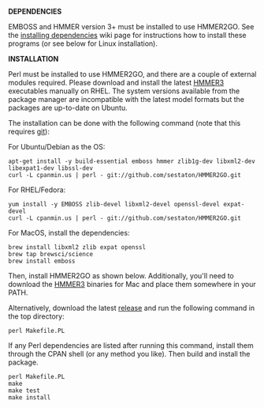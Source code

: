 **DEPENDENCIES**

EMBOSS and HMMER version 3+ must be installed to use HMMER2GO. See the [installing dependencies](https://github.com/sestaton/HMMER2GO/wiki/Installing-dependencies) wiki page for instructions how to install these programs (or see below for Linux installation).

**INSTALLATION**

Perl must be installed to use HMMER2GO, and there are a couple of external modules required. Please download and install the latest [HMMER3](https://hmmer.org) executables manually on RHEL. The system versions available from the package manager are incompatible with the latest model formats but the packages are up-to-date on Ubuntu.

The installation can be done with the following command (note that this requires [git](http://git-scm.com/)):

For Ubuntu/Debian as the OS:

    apt-get install -y build-essential emboss hmmer zlib1g-dev libxml2-dev libexpat1-dev libssl-dev
    curl -L cpanmin.us | perl - git://github.com/sestaton/HMMER2GO.git

For RHEL/Fedora:

    yum install -y EMBOSS zlib-devel libxml2-devel openssl-devel expat-devel
    curl -L cpanmin.us | perl - git://github.com/sestaton/HMMER2GO.git

For MacOS, install the dependencies:

    brew install libxml2 zlib expat openssl
    brew tap brewsci/science
    brew install emboss

Then, install HMMER2GO as shown below. Additionally, you'll need to download the [HMMER3](https://hmmer.org) binaries for Mac and place them somewhere in your PATH.

Alternatively, download the latest [release](https://github.com/sestaton/HMMER2GO/releases) and run the following command in the top directory:

    perl Makefile.PL

If any Perl dependencies are listed after running this command, install them through the CPAN shell (or any method you like). Then build and install the package.

    perl Makefile.PL
    make
    make test
    make install